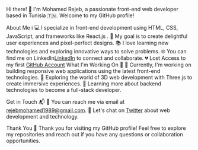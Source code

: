 Hi there! 👋
I'm Mohamed Rejeb, a passionate front-end web developer based in Tunisia 🇹🇳. Welcome to my GitHub profile!

About Me ℹ️
💻 I specialize in front-end development using HTML, CSS, JavaScript, and frameworks like React.js .
🌟 My goal is to create delightful user experiences and pixel-perfect designs.
📚 I love learning new technologies and exploring innovative ways to solve problems.
🌐 You can find me on LinkedIn[LinkedIn](https://www.linkedin.com/in/mohamed-rejeb-abab94142/) to connect and collaborate.
💔 Lost Access to my first [GitHub Account](https://github.com/Rjb89)
What I'm Working On 💼
🚀 Currently, I'm working on building responsive web applications using the latest front-end technologies.
🔭 Exploring the world of 3D web development with Three.js to create immersive experiences.
🌱 Learning more about backend technologies to become a full-stack developer.

Get in Touch 📬
📧 You can reach me via email at rejebmohamed1989@gmail.com.
💬 Let's chat on [Twitter](https://twitter.com/mohammed_rejeb) about web development and technology.

Thank You 🙏
Thank you for visiting my GitHub profile! Feel free to explore my repositories and reach out if you have any questions or collaboration opportunities.
